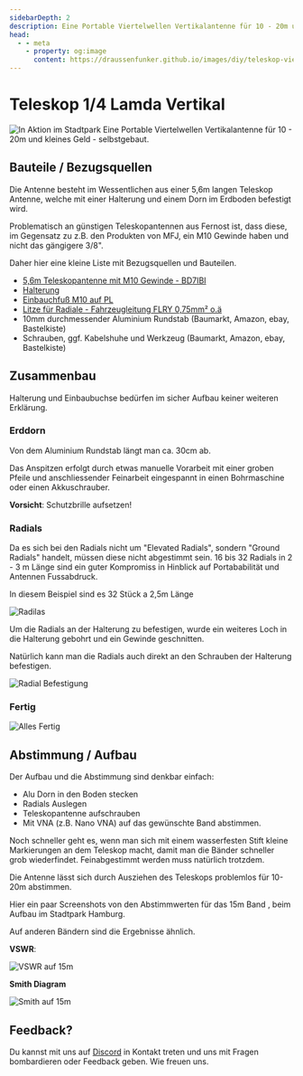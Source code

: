 ```yaml
---
sidebarDepth: 2
description: Eine Portable Viertelwellen Vertikalantenne für 10 - 20m und kleines Geld - selbstgebaut
head:
  - - meta
    - property: og:image
      content: https://draussenfunker.github.io/images/diy/teleskop-viertelwellen-vertical/action-shot-stadpark.jpeg
---
```


# Teleskop 1/4 Lamda Vertikal
![In Aktion im Stadtpark](/images/diy/teleskop-viertelwellen-vertical/action-shot-stadpark.jpeg)
Eine Portable Viertelwellen Vertikalantenne für 10 - 20m und kleines Geld - selbstgebaut.


## Bauteile / Bezugsquellen
Die Antenne besteht im Wessentlichen aus einer 5,6m langen Teleskop Antenne, welche mit einer Halterung und einem Dorn im Erdboden befestigt wird.

Problematisch an günstigen Teleskopantennen aus Fernost ist, dass diese, im Gegensatz zu z.B. den Produkten von MFJ, ein M10 Gewinde haben und nicht das gängigere 3/8".

Daher hier  eine kleine Liste mit Bezugsquellen und Bauteilen.  

- [5,6m Teleskopantenne mit M10 Gewinde - BD7IBI](https://de.aliexpress.com/item/1005004139955542.html)
- [Halterung](https://smile.amazon.de/Albrecht-Antennenhalterung-3-8-6197-Silber/dp/B002VASO5U/)
- [Einbauchfuß M10 auf PL](https://difona.de/amateurfunk/geraetezubehoer/ersatzteile/1880/einschraub-pl-auf-m-10-fuer-hfp-1)
- [Litze für Radiale - Fahrzeugleitung FLRY 0,75mm² o.ä](https://www.ebay.de/itm/403789483361)
- 10mm durchmessender Aluminium Rundstab (Baumarkt, Amazon, ebay, Bastelkiste)
- Schrauben, ggf. Kabelshuhe und Werkzeug (Baumarkt, Amazon, ebay, Bastelkiste)

## Zusammenbau
Halterung und Einbaubuchse bedürfen im sicher Aufbau keiner weiteren Erklärung. 

### Erddorn
Von dem Aluminium Rundstab längt man ca. 30cm ab.

Das Anspitzen erfolgt durch etwas manuelle Vorarbeit mit einer groben Pfeile und anschliessender Feinarbeit eingespannt in einen Bohrmaschine oder einen Akkuschrauber.

**Vorsicht**:
Schutzbrille aufsetzen!


### Radials
Da es sich bei den Radials nicht um "Elevated Radials", sondern "Ground Radials" handelt, müssen diese nicht abgestimmt sein.
16 bis 32 Radials in 2 - 3 m Länge sind ein guter Kompromiss in Hinblick auf Portababilität und Antennen Fussabdruck.

In diesem Beispiel sind es 32 Stück a 2,5m Länge

![Radilas](/images/diy/teleskop-viertelwellen-vertical/radials.jpg)

Um die Radials an der Halterung zu befestigen, wurde  ein weiteres Loch in die Halterung gebohrt und ein Gewinde geschnitten.

Natürlich kann man die Radials auch direkt an den Schrauben der Halterung befestigen.

![Radial Befestigung](/images/diy/teleskop-viertelwellen-vertical/radial-mount-closeup.jpg)

### Fertig

![Alles Fertig](/images/diy/teleskop-viertelwellen-vertical/collapsed.jpg)


## Abstimmung / Aufbau
Der Aufbau und die Abstimmung sind denkbar einfach:   

- Alu Dorn in den Boden stecken
- Radials Auslegen
- Teleskopantenne aufschrauben
- Mit VNA (z.B. Nano VNA) auf das gewünschte Band abstimmen.

Noch schneller geht es, wenn man sich mit einem wasserfesten Stift kleine Markierungen an dem Teleskop macht, damit man die Bänder schneller grob wiederfindet. 
Feinabgestimmt werden muss natürlich trotzdem.

Die Antenne lässt sich durch Ausziehen des Teleskops problemlos für 10-20m abstimmen.

Hier ein paar Screenshots von den Abstimmwerten für das 15m Band , beim Aufbau im Stadtpark Hamburg.

Auf anderen Bändern sind die Ergebnisse ähnlich.

**VSWR**:
 
![VSWR auf 15m](/images/diy/teleskop-viertelwellen-vertical/swr-15m-band-cropped.jpg)

**Smith Diagram**

![Smith auf 15m](/images/diy/teleskop-viertelwellen-vertical/smith-15m-band-cropped.jpg)


## Feedback? 
Du kannst mit uns auf [Discord](https://discord.gg/89Bjuu6nY5) in Kontakt treten und uns mit Fragen bombardieren oder Feedback geben. Wie freuen uns.

 
